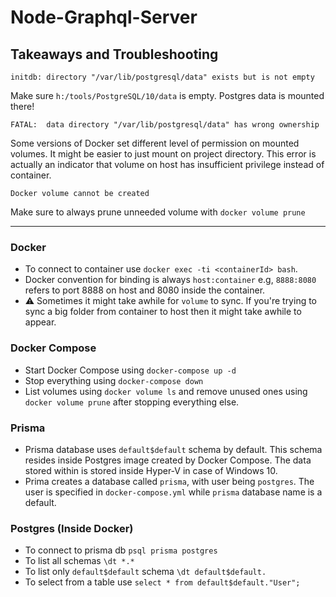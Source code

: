 # Node-Graphql-Server


## Takeaways and Troubleshooting
```
initdb: directory "/var/lib/postgresql/data" exists but is not empty
```
Make sure `h:/tools/PostgreSQL/10/data` is empty. Postgres data is mounted there!

```
FATAL:  data directory "/var/lib/postgresql/data" has wrong ownership
```
Some versions of Docker set different level of permission on mounted volumes. It might be easier to just mount on project directory. This error is actually an indicator that volume on host has insufficient privilege instead of container.

```
Docker volume cannot be created
```
Make sure to always prune unneeded volume with `docker volume prune` 

---
### Docker
- To connect to container use `docker exec -ti <containerId> bash`. 
- Docker convention for binding is always `host:container` e.g, `8888:8080` refers to port 8888 on host and 8080 inside the container.
- :warning: Sometimes it might take awhile for `volume` to sync. If you're trying to sync a big folder from container to host then it might take awhile to appear.

### Docker Compose
- Start Docker Compose using `docker-compose up -d`
- Stop everything using `docker-compose down`
- List volumes using `docker volume ls` and remove unused ones using `docker volume prune` after stopping everything else.
  
### Prisma
- Prisma database uses `default$default` schema by default. This schema resides inside Postgres image created by Docker Compose. The data stored within is stored inside Hyper-V in case of Windows 10.
- Prima creates a database called `prisma`, with user being `postgres`. The user is specified in `docker-compose.yml` while `prisma` database name is a default.


### Postgres (Inside Docker)
- To connect to prisma db `psql prisma postgres`
- To list all schemas `\dt *.*`
- To list only `default$default` schema `\dt default$default.`
- To select from a table use `select * from default$default."User";`